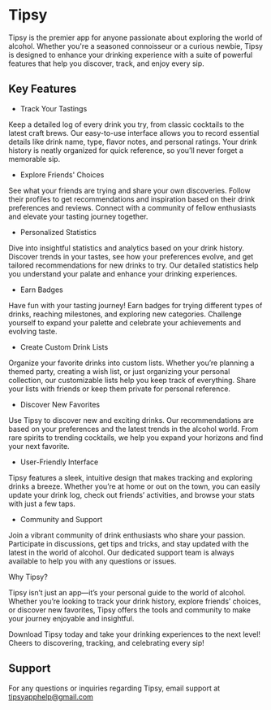 # Tipsy

Tipsy is the premier app for anyone passionate about exploring the world of alcohol. Whether you're a seasoned connoisseur or a curious newbie, Tipsy is designed to enhance your drinking experience with a suite of powerful features that help you discover, track, and enjoy every sip.

## Key Features

- Track Your Tastings

Keep a detailed log of every drink you try, from classic cocktails to the latest craft brews. Our easy-to-use interface allows you to record essential details like drink name, type, flavor notes, and personal ratings. Your drink history is neatly organized for quick reference, so you’ll never forget a memorable sip.

- Explore Friends' Choices

See what your friends are trying and share your own discoveries. Follow their profiles to get recommendations and inspiration based on their drink preferences and reviews. Connect with a community of fellow enthusiasts and elevate your tasting journey together.

- Personalized Statistics  

Dive into insightful statistics and analytics based on your drink history. Discover trends in your tastes, see how your preferences evolve, and get tailored recommendations for new drinks to try. Our detailed statistics help you understand your palate and enhance your drinking experiences.

- Earn Badges

Have fun with your tasting journey! Earn badges for trying different types of drinks, reaching milestones, and exploring new categories. Challenge yourself to expand your palette and celebrate your achievements and evolving taste.

- Create Custom Drink Lists

Organize your favorite drinks into custom lists. Whether you’re planning a themed party, creating a wish list, or just organizing your personal collection, our customizable lists help you keep track of everything. Share your lists with friends or keep them private for personal reference.

- Discover New Favorites

Use Tipsy to discover new and exciting drinks. Our recommendations are based on your preferences and the latest trends in the alcohol world. From rare spirits to trending cocktails, we help you expand your horizons and find your next favorite.

- User-Friendly Interface

Tipsy features a sleek, intuitive design that makes tracking and exploring drinks a breeze. Whether you’re at home or out on the town, you can easily update your drink log, check out friends’ activities, and browse your stats with just a few taps.

- Community and Support

Join a vibrant community of drink enthusiasts who share your passion. Participate in discussions, get tips and tricks, and stay updated with the latest in the world of alcohol. Our dedicated support team is always available to help you with any questions or issues.

Why Tipsy?

Tipsy isn’t just an app—it’s your personal guide to the world of alcohol. Whether you’re looking to track your drink history, explore friends’ choices, or discover new favorites, Tipsy offers the tools and community to make your journey enjoyable and insightful.

Download Tipsy today and take your drinking experiences to the next level! Cheers to discovering, tracking, and celebrating every sip!

## Support

For any questions or inquiries regarding Tipsy, email support at
tipsyapphelp@gmail.com
